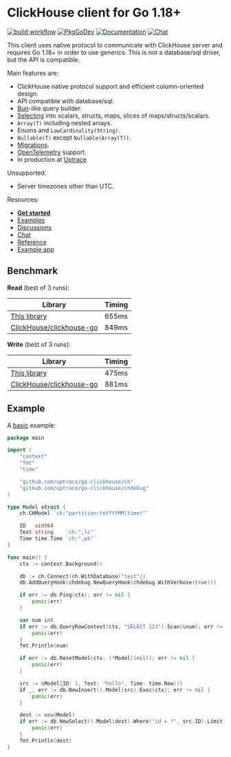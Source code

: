 # ClickHouse client for Go 1.18+

[![build workflow](https://github.com/uptrace/go-clickhouse/actions/workflows/build.yml/badge.svg)](https://github.com/uptrace/go-clickhouse/actions)
[![PkgGoDev](https://pkg.go.dev/badge/github.com/uptrace/go-clickhouse/ch)](https://pkg.go.dev/github.com/go-clickhouse/ch)
[![Documentation](https://img.shields.io/badge/ch-documentation-informational)](https://clickhouse.uptrace.dev/)
[![Chat](https://discordapp.com/api/guilds/752070105847955518/widget.png)](https://discord.gg/rWtp5Aj)

This client uses native protocol to communicate with ClickHouse server and requires Go 1.18+ in
order to use generics. This is not a database/sql driver, but the API is compatible.

Main features are:

- ClickHouse native protocol support and efficient column-oriented design.
- API compatible with database/sql.
- [Bun](https://github.com/uptrace/bun/)-like query builder.
- [Selecting](https://clickhouse.uptrace.dev/guide/query-select.html) into scalars, structs, maps,
  slices of maps/structs/scalars.
- `Array(T)` including nested arrays.
- Enums and `LowCardinality(String)`.
- `Nullable(T)` except `Nullable(Array(T))`.
- [Migrations](https://clickhouse.uptrace.dev/guide/migrations.html).
- [OpenTelemetry](https://clickhouse.uptrace.dev/guide/monitoring.html) support.
- In production at [Uptrace](https://uptrace.dev/)

Unsupported:

- Server timezones other than UTC.

Resources:

- [**Get started**](https://clickhouse.uptrace.dev/guide/getting-started.html)
- [Examples](https://github.com/uptrace/go-clickhouse/tree/master/example)
- [Discussions](https://github.com/uptrace/go-clickhouse/discussions)
- [Chat](https://discord.gg/rWtp5Aj)
- [Reference](https://pkg.go.dev/github.com/uptrace/go-clickhouse/ch)
- [Example app](https://github.com/uptrace/uptrace)

## Benchmark

**Read** (best of 3 runs):

| Library                                                                                                          | Timing |
| ---------------------------------------------------------------------------------------------------------------- | ------ |
| [This library](example/benchmark/read-native/main.go)                                                            | 655ms  |
| [ClickHouse/clickhouse-go](https://github.com/ClickHouse/clickhouse-go/blob/v2/benchmark/v2/read-native/main.go) | 849ms  |

**Write** (best of 3 runs):

| Library                                                                                                                    | Timing |
| -------------------------------------------------------------------------------------------------------------------------- | ------ |
| [This library](example/benchmark/write-native-columnar/main.go)                                                            | 475ms  |
| [ClickHouse/clickhouse-go](https://github.com/ClickHouse/clickhouse-go/blob/v2/benchmark/v2/write-native-columnar/main.go) | 881ms  |

## Example

A [basic](example/basic) example:

```go
package main

import (
	"context"
	"fmt"
	"time"

	"github.com/uptrace/go-clickhouse/ch"
	"github.com/uptrace/go-clickhouse/chdebug"
)

type Model struct {
	ch.CHModel `ch:"partition:toYYYYMM(time)"`

	ID   uint64
	Text string    `ch:",lc"`
	Time time.Time `ch:",pk"`
}

func main() {
	ctx := context.Background()

	db := ch.Connect(ch.WithDatabase("test"))
	db.AddQueryHook(chdebug.NewQueryHook(chdebug.WithVerbose(true)))

	if err := db.Ping(ctx); err != nil {
		panic(err)
	}

	var num int
	if err := db.QueryRowContext(ctx, "SELECT 123").Scan(&num); err != nil {
		panic(err)
	}
	fmt.Println(num)

	if err := db.ResetModel(ctx, (*Model)(nil)); err != nil {
		panic(err)
	}

	src := &Model{ID: 1, Text: "hello", Time: time.Now()}
	if _, err := db.NewInsert().Model(src).Exec(ctx); err != nil {
		panic(err)
	}

	dest := new(Model)
	if err := db.NewSelect().Model(dest).Where("id = ?", src.ID).Limit(1).Scan(ctx); err != nil {
		panic(err)
	}
	fmt.Println(dest)
}
```
